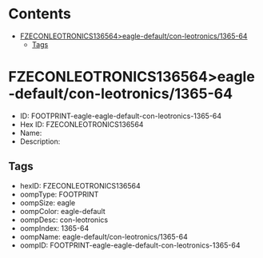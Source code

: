 



Contents
========

* [FZECONLEOTRONICS136564>eagle-default/con-leotronics/1365-64](#fzeconleotronics136564eagle-defaultcon-leotronics1365-64)
	* [Tags](#tags)

# FZECONLEOTRONICS136564>eagle-default/con-leotronics/1365-64

- ID: FOOTPRINT-eagle-eagle-default-con-leotronics-1365-64
- Hex ID: FZECONLEOTRONICS136564
- Name: 
- Description: 

## Tags

- hexID: FZECONLEOTRONICS136564
- oompType: FOOTPRINT
- oompSize: eagle
- oompColor: eagle-default
- oompDesc: con-leotronics
- oompIndex: 1365-64
- oompName: eagle-default/con-leotronics/1365-64
- oompID: FOOTPRINT-eagle-eagle-default-con-leotronics-1365-64
